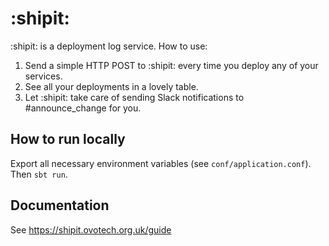 # :shipit:

:shipit: is a deployment log service. How to use:

1. Send a simple HTTP POST to :shipit: every time you deploy any of your services.
2. See all your deployments in a lovely table.
3. Let :shipit: take care of sending Slack notifications to #announce_change for you.

## How to run locally

Export all necessary environment variables (see `conf/application.conf`). Then `sbt run`.

## Documentation

See https://shipit.ovotech.org.uk/guide

